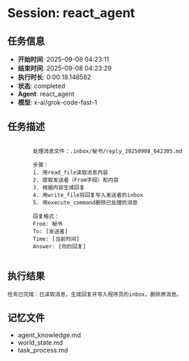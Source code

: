 # Session: react_agent

## 任务信息
- **开始时间**: 2025-09-08 04:23:11
- **结束时间**: 2025-09-08 04:23:29
- **执行时长**: 0:00:18.148582
- **状态**: completed
- **Agent**: react_agent
- **模型**: x-ai/grok-code-fast-1

## 任务描述
```

        处理消息文件：.inbox/秘书/reply_20250908_042305.md
        
        步骤：
        1. 用read_file读取消息内容
        2. 提取发送者（From字段）和内容
        3. 根据内容生成回复
        4. 用write_file将回复写入发送者的inbox
        5. 用execute_command删除已处理的消息
        
        回复格式：
        From: 秘书
        To: [发送者]
        Time: [当前时间]
        Answer: [你的回复]
        
```

## 执行结果
```
任务已完成：已读取消息，生成回复并写入程序员的inbox，删除原消息。
```

## 记忆文件
- agent_knowledge.md
- world_state.md  
- task_process.md
